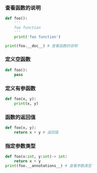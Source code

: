 ### 查看函数的说明
```python
def foo():
    '''
    foo function
    '''
    print('foo function')

print(foo.__doc__) # 查看函数的说明
```

### 定义空函数
```python
def foo():
    pass
```

### 定义有参函数
```python
def foo(x, y):
    print(x, y)
```

### 函数的返回值
```python
def foo(x, y):
    return x + y # 返回值
```

### 指定参数类型
```python
def foo(x:int, y:int)-> int:
    return x + y
print(foo.__annotations__) # 查看参数类型
```